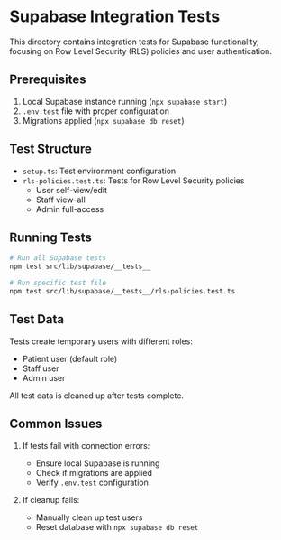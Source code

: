 # Supabase Integration Tests

This directory contains integration tests for Supabase functionality, focusing on Row Level Security (RLS) policies and user authentication.

## Prerequisites

1. Local Supabase instance running (`npx supabase start`)
2. `.env.test` file with proper configuration
3. Migrations applied (`npx supabase db reset`)

## Test Structure

- `setup.ts`: Test environment configuration
- `rls-policies.test.ts`: Tests for Row Level Security policies
  - User self-view/edit
  - Staff view-all
  - Admin full-access

## Running Tests

```bash
# Run all Supabase tests
npm test src/lib/supabase/__tests__

# Run specific test file
npm test src/lib/supabase/__tests__/rls-policies.test.ts
```

## Test Data

Tests create temporary users with different roles:
- Patient user (default role)
- Staff user
- Admin user

All test data is cleaned up after tests complete.

## Common Issues

1. If tests fail with connection errors:
   - Ensure local Supabase is running
   - Check if migrations are applied
   - Verify `.env.test` configuration

2. If cleanup fails:
   - Manually clean up test users
   - Reset database with `npx supabase db reset` 